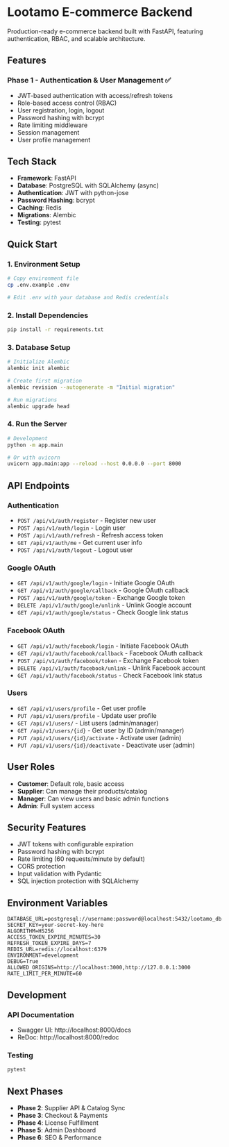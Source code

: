 # Lootamo E-commerce Backend

Production-ready e-commerce backend built with FastAPI, featuring authentication, RBAC, and scalable architecture.

## Features

### Phase 1 - Authentication & User Management ✅
- JWT-based authentication with access/refresh tokens
- Role-based access control (RBAC)
- User registration, login, logout
- Password hashing with bcrypt
- Rate limiting middleware
- Session management
- User profile management

## Tech Stack

- **Framework**: FastAPI
- **Database**: PostgreSQL with SQLAlchemy (async)
- **Authentication**: JWT with python-jose
- **Password Hashing**: bcrypt
- **Caching**: Redis
- **Migrations**: Alembic
- **Testing**: pytest

## Quick Start

### 1. Environment Setup

```bash
# Copy environment file
cp .env.example .env

# Edit .env with your database and Redis credentials
```

### 2. Install Dependencies

```bash
pip install -r requirements.txt
```

### 3. Database Setup

```bash
# Initialize Alembic
alembic init alembic

# Create first migration
alembic revision --autogenerate -m "Initial migration"

# Run migrations
alembic upgrade head
```

### 4. Run the Server

```bash
# Development
python -m app.main

# Or with uvicorn
uvicorn app.main:app --reload --host 0.0.0.0 --port 8000
```

## API Endpoints

### Authentication
- `POST /api/v1/auth/register` - Register new user
- `POST /api/v1/auth/login` - Login user
- `POST /api/v1/auth/refresh` - Refresh access token
- `GET /api/v1/auth/me` - Get current user info
- `POST /api/v1/auth/logout` - Logout user

### Google OAuth
- `GET /api/v1/auth/google/login` - Initiate Google OAuth
- `GET /api/v1/auth/google/callback` - Google OAuth callback
- `POST /api/v1/auth/google/token` - Exchange Google token
- `DELETE /api/v1/auth/google/unlink` - Unlink Google account
- `GET /api/v1/auth/google/status` - Check Google link status

### Facebook OAuth
- `GET /api/v1/auth/facebook/login` - Initiate Facebook OAuth
- `GET /api/v1/auth/facebook/callback` - Facebook OAuth callback
- `POST /api/v1/auth/facebook/token` - Exchange Facebook token
- `DELETE /api/v1/auth/facebook/unlink` - Unlink Facebook account
- `GET /api/v1/auth/facebook/status` - Check Facebook link status

### Users
- `GET /api/v1/users/profile` - Get user profile
- `PUT /api/v1/users/profile` - Update user profile
- `GET /api/v1/users/` - List users (admin/manager)
- `GET /api/v1/users/{id}` - Get user by ID (admin/manager)
- `PUT /api/v1/users/{id}/activate` - Activate user (admin)
- `PUT /api/v1/users/{id}/deactivate` - Deactivate user (admin)

## User Roles

- **Customer**: Default role, basic access
- **Supplier**: Can manage their products/catalog
- **Manager**: Can view users and basic admin functions
- **Admin**: Full system access

## Security Features

- JWT tokens with configurable expiration
- Password hashing with bcrypt
- Rate limiting (60 requests/minute by default)
- CORS protection
- Input validation with Pydantic
- SQL injection protection with SQLAlchemy

## Environment Variables

```env
DATABASE_URL=postgresql://username:password@localhost:5432/lootamo_db
SECRET_KEY=your-secret-key-here
ALGORITHM=HS256
ACCESS_TOKEN_EXPIRE_MINUTES=30
REFRESH_TOKEN_EXPIRE_DAYS=7
REDIS_URL=redis://localhost:6379
ENVIRONMENT=development
DEBUG=True
ALLOWED_ORIGINS=http://localhost:3000,http://127.0.0.1:3000
RATE_LIMIT_PER_MINUTE=60
```

## Development

### API Documentation
- Swagger UI: http://localhost:8000/docs
- ReDoc: http://localhost:8000/redoc

### Testing
```bash
pytest
```

## Next Phases

- **Phase 2**: Supplier API & Catalog Sync
- **Phase 3**: Checkout & Payments
- **Phase 4**: License Fulfillment
- **Phase 5**: Admin Dashboard
- **Phase 6**: SEO & Performance
